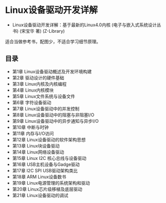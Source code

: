 # Linux设备驱动开发详解

- Linux设备驱动开发详解：基于最新的Linux4.0内核 (电子与嵌入式系统设计丛书) (宋宝华 著) (Z-Library)

适合当做参考书，配图少，不适合学习细节原理。

## 目录

- 第1章 Linux设备驱动概述及开发环境构建
- 第2章 驱动设计的硬件基础
- 第3章 Linux内核及内核编程
- 第4章 Linux内核模块
- 第5章 Linux文件系统与设备文件
- 第6章 字符设备驱动
- 第7章 Linux设备驱动中的并发控制
- 第8章 Linux设备驱动中的阻塞与非阻塞I/O
- 第9章 Linux设备驱动中的异步通知与异步I/O
- 第10章 中断与时钟
- 第11章 内存与I/O访问
- 第12章 Linux设备驱动的软件架构思想
- 第13章 Linux块设备驱动
- 第14章 Linux网络设备驱动
- 第15章 Linux I2C 核心总线与设备驱动
- 第16章 USB主机设备与Gadge驱动
- 第17章 I2C SPI USB驱动架构类比
- 第18章 ARM Linux设备数书
- 第19章 Linux电源管理的系统架构和驱动
- 第20章 Linux芯片级移植及底层驱动
- 第21章 Linux设备驱动的调试

